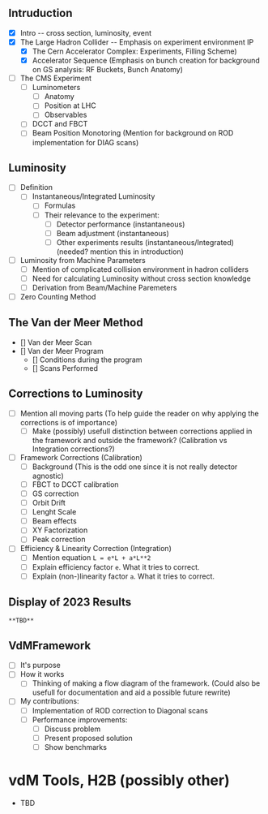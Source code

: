 ## Intruduction
- [x] Intro -- cross section, luminosity, event
- [x] The Large Hadron Collider -- Emphasis on experiment environment IP
  - [x] The Cern Accelerator Complex: Experiments, Filling Scheme)
  - [x] Accelerator Sequence (Emphasis on bunch creation for background on GS analysis: RF Buckets, Bunch Anatomy)
- [ ] The CMS Experiment
  - [ ] Luminometers
      - [ ] Anatomy
      - [ ] Position at LHC
      - [ ] Observables
  - [ ] DCCT and FBCT
  - [ ] Beam Position Monotoring (Mention for background on ROD implementation for DIAG scans)

## Luminosity
- [ ] Definition
  - [ ] Instantaneous/Integrated Luminosity
    - [ ] Formulas
    - [ ] Their relevance to the experiment:
      - [ ] Detector performance (instantaneous)
      - [ ] Beam adjustment (instantaneous)
      - [ ] Other experiments results (instantaneous/Integrated) (needed? mention this in introduction)
- [ ] Luminosity from Machine Parameters
  - [ ] Mention of complicated collision environment in hadron colliders
  - [ ] Need for calculating Luminosity without cross section knowledge
  - [ ] Derivation from Beam/Machine Paremeters
- [ ] Zero Counting Method

## The Van der Meer Method
- [] Van der Meer Scan
- [] Van der Meer Program
  - [] Conditions during the program
  - [] Scans Performed

## Corrections to Luminosity
- [ ] Mention all moving parts (To help guide the reader on why applying the corrections is of importance)
  - [ ] Make (possibly) usefull distinction between corrections applied in the framework and outside the framework? (Calibration vs Integration corrections?)
- [ ] Framework Corrections (Calibration)
  - [ ] Background (This is the odd one since it is not really detector agnostic)
  - [ ] FBCT to DCCT calibration
  - [ ] GS correction
  - [ ] Orbit Drift
  - [ ] Lenght Scale
  - [ ] Beam effects
  - [ ] XY Factorization
  - [ ] Peak correction
- [ ] Efficiency & Linearity Correction (Integration)
  - [ ] Mention equation ``L = e*L + a*L**2``
  - [ ] Explain efficiency factor `e`. What it tries to correct.
  - [ ] Explain (non-)linearity factor `a`. What it tries to correct.

## Display of 2023 Results
    **TBD**

## VdMFramework
- [ ] It's purpose
- [ ] How it works
  - [ ] Thinking of making a flow diagram of the framework. (Could also be usefull for documentation and aid a possible future rewrite)
- [ ] My contributions:
  - [ ] Implementation of ROD correction to Diagonal scans
  - [ ] Performance improvements:
    - [ ] Discuss problem
    - [ ] Present proposed solution
    - [ ] Show benchmarks

# vdM Tools, H2B (possibly other)
- TBD